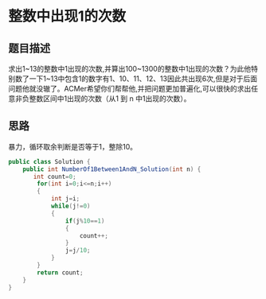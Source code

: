 # 整数中出现1的次数

## 题目描述

求出1~13的整数中1出现的次数,并算出100~1300的整数中1出现的次数？为此他特别数了一下1~13中包含1的数字有1、10、11、12、13因此共出现6次,但是对于后面问题他就没辙了。ACMer希望你们帮帮他,并把问题更加普遍化,可以很快的求出任意非负整数区间中1出现的次数（从1 到 n 中1出现的次数）。

## 思路

暴力，循环取余判断是否等于1，整除10。

```java
public class Solution {
    public int NumberOf1Between1AndN_Solution(int n) {
       int count=0;
        for(int i=0;i<=n;i++)
        {
            int j=i;
            while(j!=0)
            {
                if(j%10==1)
                {
                    count++;
                }
                j=j/10;
            }
        }
        return count;
    }
}
```

